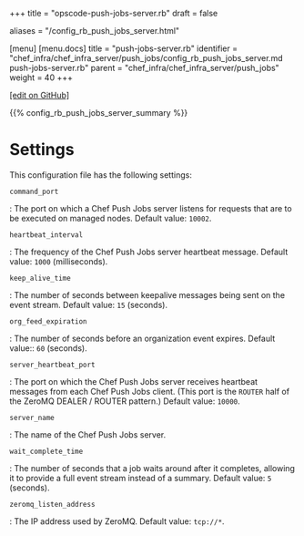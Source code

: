 +++
title = "opscode-push-jobs-server.rb"
draft = false

aliases = "/config_rb_push_jobs_server.html"

[menu]
  [menu.docs]
    title = "push-jobs-server.rb"
    identifier = "chef_infra/chef_infra_server/push_jobs/config_rb_push_jobs_server.md push-jobs-server.rb"
    parent = "chef_infra/chef_infra_server/push_jobs"
    weight = 40
+++    

[\[edit on GitHub\]](https://github.com/chef/chef-web-docs/blob/master/content/config_rb_push_jobs_server.md)

{{% config_rb_push_jobs_server_summary %}}

Settings
========

This configuration file has the following settings:

`command_port`

:   The port on which a Chef Push Jobs server listens for requests that
    are to be executed on managed nodes. Default value: `10002`.

`heartbeat_interval`

:   The frequency of the Chef Push Jobs server heartbeat message.
    Default value: `1000` (milliseconds).

`keep_alive_time`

:   The number of seconds between keepalive messages being sent on the
    event stream. Default value: `15` (seconds).

`org_feed_expiration`

:   The number of seconds before an organization event expires. Default
    value:: `60` (seconds).

`server_heartbeat_port`

:   The port on which the Chef Push Jobs server receives heartbeat
    messages from each Chef Push Jobs client. (This port is the `ROUTER`
    half of the ZeroMQ DEALER / ROUTER pattern.) Default value: `10000`.

`server_name`

:   The name of the Chef Push Jobs server.

`wait_complete_time`

:   The number of seconds that a job waits around after it completes,
    allowing it to provide a full event stream instead of a summary.
    Default value: `5` (seconds).

`zeromq_listen_address`

:   The IP address used by ZeroMQ. Default value: `tcp://*`.
